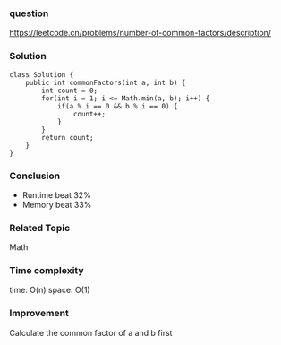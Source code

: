 ### question
https://leetcode.cn/problems/number-of-common-factors/description/
### Solution
```
class Solution {
    public int commonFactors(int a, int b) {
        int count = 0;
        for(int i = 1; i <= Math.min(a, b); i++) {
            if(a % i == 0 && b % i == 0) {
                count++;
            }
        }
        return count;
    }
}
```
### Conclusion
- Runtime beat 32%
- Memory beat 33%

### Related Topic
Math

### Time complexity
time: O(n)
space: O(1)

### Improvement
Calculate the common factor of a and b first